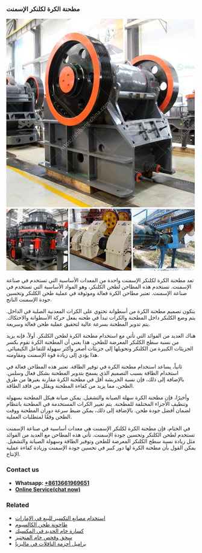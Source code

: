 <h3>مطحنة الكرة لكلنكر الإسمنت</h3><img src='1701854050.jpg' alt=''><p>تعد مطحنة الكرة لكلنكر الإسمنت واحدة من المعدات الأساسية التي تستخدم في صناعة الإسمنت. تستخدم هذه المطاحن لطحن الكلنكر، وهو المواد الأساسية التي تستخدم في صناعة الإسمنت. تعتبر مطاحن الكرة فعالة وموثوقة في عملية طحن الكلنكر وتحسين جودة الإسمنت الناتج.</p><p>يتكون تصميم مطحنة الكرة من أسطوانة تحتوي على الكرات المعدنية الصلبة في الداخل. يتم وضع الكلنكر داخل المطحنة والكرات تبدأ في طحنه بفعل حركة الأسطوانة والاحتكاك. يتم تدوير المطحنة بسرعة عالية لتحقيق عملية طحن فعالة وسريعة.</p><p>هناك العديد من الفوائد التي تأتي مع استخدام مطحنة الكرة لطحن الكلنكر. أولاً، فإنه يزيد من نسبة سطح الكلنكر المعرضة للطحن. هذا يعني أن المطحنة الكرة تقوم بكسر الجزيئات الكبيرة من الكلنكر وتحويلها إلى جزيئات أصغر وأكثر سهولة للتفاعل الكيميائي. هذا يؤدي إلى زيادة قوة الإسمنت ومقاومته.</p><p>ثانياً، يساعد استخدام مطحنة الكرة في توفير الطاقة. تعتبر هذه المطاحن فعالة في استخدام الطاقة بسبب التصميم الذي يسمح بتدوير المطحنة بشكل فعال وسلس. بالإضافة إلى ذلك، فإن نسبة الخربشة أقل في مطحنة الكرة مقارنة بغيرها من طرق الطحن، مما يزيد من كفاءة المطحنة ويقلل من فاقد الطاقة.</p><p>وأخيرًا، فإن مطحنة الكرة سهلة الصيانة والتشغيل. يمكن صيانة هيكل المطحنة بسهولة وتنظيف الأجزاء المختلفة للمطحنة. يتم تغيير الكرات المستخدمة في المطحنة بانتظام لضمان أفضل جودة طحن. بالإضافة إلى ذلك، يمكن ضبط سرعة دوران المطحنة ووقت الطحن وفقًا لمتطلبات العملية.</p><p>في الختام، فإن مطحنة الكرة لكلنكر الإسمنت هي معدات أساسية في صناعة الإسمنت تستخدم لطحن الكلنكر وتحسين جودة الإسمنت. تأتي هذه المطاحن مع العديد من الفوائد مثل زيادة نسبة سطح الكلنكر المعرضة للطحن وتوفير الطاقة وسهولة الصيانة والتشغيل. يمكن القول بأن مطحنة الكرة لها دور كبير في تحسين جودة الإسمنت وزيادة كفاءة عملية الإنتاج.</p><h3>Contact us</h3><ul><li><strong>Whatsapp:&nbsp;<a href="https://wa.me/8613661969651">+8613661969651</a></strong></li><li><a href="https://swt.shibang-china.com/?git&amp;zhl&amp;مطحنة الكرة لكلنكر الإسمنت"><strong>Online Service(chat now)</strong></a></li></ul><h3>Related</h3><ul><li><a href='استخدام مصانع التكسير للبيع في الإمارات.md'>استخدام مصانع التكسير للبيع في الإمارات</a></li><li><a href='طاحونة طحن الكالسيوم.md'>طاحونة طحن الكالسيوم</a></li><li><a href='كسارة خام الحديد في المكسيك.md'>كسارة خام الحديد في المكسيك</a></li><li><a href='سحق وفحص خام المنجنيز.md'>سحق وفحص خام المنجنيز</a></li><li><a href='براميل أحزمة الناقلات في ماليزيا.md'>براميل أحزمة الناقلات في ماليزيا</a></li></ul>